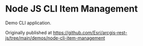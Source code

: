 # Node JS CLI Item Management

Demo CLI application.

Originally published at https://github.com/Esri/arcgis-rest-js/tree/main/demos/node-cli-item-management